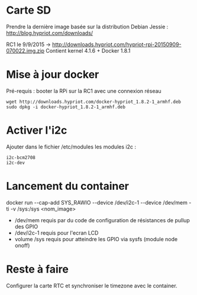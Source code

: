 
# Carte SD

Prendre la dernière image basée sur la distribution Debian Jessie :
http://blog.hypriot.com/downloads/

RC1 le 9/9/2015 -> http://downloads.hypriot.com/hypriot-rpi-20150909-070022.img.zip
Contient kernel 4.1.6 + Docker 1.8.1

# Mise à jour docker

Pré-requis : booter la RPi sur la RC1 avec une connexion réseau

```
wget http://downloads.hypriot.com/docker-hypriot_1.8.2-1_armhf.deb
sudo dpkg -i docker-hypriot_1.8.2-1_armhf.deb
```

# Activer l'i2c

Ajouter dans le fichier /etc/modules les modules i2c :
```
i2c-bcm2708 
i2c-dev
```

# Lancement du container

docker run --cap-add SYS_RAWIO --device /dev/i2c-1 --device /dev/mem -ti -v /sys:/sys <nom_image>

- /dev/mem requis par du code de configuration de résistances de pullup des GPIO
- /dev/i2c-1 requis pour l'ecran LCD
- volume /sys requis pour atteindre les GPIO via sysfs (module node onoff)

# Reste à faire

Configurer la carte RTC et synchroniser le timezone avec le container.

